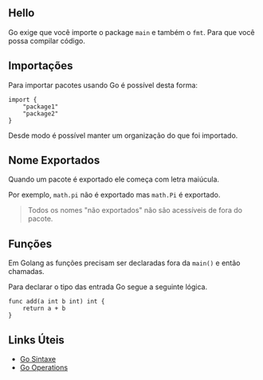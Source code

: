 ## Hello
Go exige que você importe o package `main` e também o `fmt`. Para que você possa compilar código.

## Importações
Para importar pacotes usando Go é possível desta forma:

```
import {
	"package1"
	"package2"
}
```

Desde modo é possível manter um organização do que foi importado.

## Nome Exportados
Quando um pacote é exportado ele começa com letra maiúcula.

Por exemplo, `math.pi` não é exportado mas `math.Pi` é exportado.

> Todos os nomes "não exportados" não são acessíveis de fora do pacote.

## Funções
Em Golang as funções precisam ser declaradas fora da `main()` e então chamadas.

Para declarar o tipo das entrada Go segue a seguinte lógica.

```
func add(a int b int) int {
	return a + b
}
```

## Links Úteis
- [Go Sintaxe](https://go.dev/blog/declaration-syntax)
- [Go Operations](https://www.geeksforgeeks.org/go-operators/)